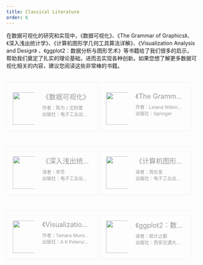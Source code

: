 ```yaml
---
title: Classical Literature
order: 6
---
```


<style>
    .container {
        width: 100%;
    }
    .row {
        display: flex;
        flex-flow: wrap;
    }
    .feature {
        width: 48%;
        margin-right: 1%;
    }
    .card {
        color: #999999;
        font-size: 12px;
        padding: 16px;
        margin: 20px 0;
        text-decoration: none;
        border: 1px solid #EFF0F8;
        cursor: pointer;
        transition: all 0.3s;
    }
    .card:hover {
        box-shadow: 0 1px 2px -2px rgba(0,0,0,0.16), 0 3px 6px 0 rgba(0,0,0,0.12), 0 5px 12px 4px rgba(0,0,0,0.09);
        text-decoration: none;
    }
    .card .col-md-2 {
        padding-top: 10px;
        flex: 0 0 58px;
        max-width: 58px;
    }
    .card .col-md-10 {
        flex: 1;
        max-width: calc(100% - 80px);
        margin-left: 20px;
    }
    .card .book-title {
        font-size: 18px;
        margin: 8px 0;
    }
    .card .book-title, .card .book-author {
        display: block;
        white-space: nowrap;
        overflow: hidden;
        text-overflow: ellipsis;
    }
    .card .row {
        margin: 0;
        display: flex;
    }

    @media (max-width: 768px) {
        .feature {
            width: 100%;
            margin-right: 0%;
        }
    }
</style>

在数据可视化的研究和实现中，《数据可视化》、《The Grammar of Graphics》、《深入浅出统计学》、《计算机图形学几何工具算法详解》、《Visualization Analysis and Design》 、《ggplot2：数据分析与图形艺术》等书籍给了我们很多的启示，帮助我们奠定了扎实的理论基础，进而去实现各种创新。如果您想了解更多数据可视化相关的内容，建议您阅读这些非常棒的书籍。

<div class="container">
    <div class="row">
        <div class="feature col-md-6">
            <div class="card" href="https://gw.alipayobjects.com/mdn/rms_f8c6a0/afts/img/A*CtkdRasWYmcAAAAAAAAAAABkARQnAQ" target="_blank">
                <div class="row">
                    <div class="col-md-2">
                        <img width="64" height="86" src="https://gw.alipayobjects.com/mdn/rms_f8c6a0/afts/img/A*CtkdRasWYmcAAAAAAAAAAABkARQnAQ" alt="">
                    </div>
                    <div class="col-md-10">
                        <span class="book-title">《数据可视化》</span>
                        <div class="detail">
                              <span class="book-author">作者：陈为 / 沈则潜</span>
                              <span class="book-author"> 出版社：电子工业出版社</span>
                        </div>
                    </div>
                </div>
            </div>
        </div>
        <div class="feature col-md-6">
            <div class="card" href="https://book.douban.com/subject/10123863/" target="_blank">
                <div class="row">
                    <div class="col-md-2">
                        <img width="64" height="86" src="https://gw.alipayobjects.com/mdn/rms_f8c6a0/afts/img/A*14V2SIrjh5cAAAAAAAAAAABkARQnAQ" alt="">
                    </div>
                    <div class="col-md-10">
                        <span class="book-title">《The Grammar of Graphics》</span>
                        <div class="detail">
                              <span class="book-author">作者：Leland Wilkinson</span>
                              <span class="book-author"> 出版社：Springer</span>
                        </div>
                    </div>
                </div>
            </div>
        </div>
        <div class="feature col-md-6">
            <div class="card" href="https://book.douban.com/subject/7056708/" target="_blank">
                <div class="row">
                    <div class="col-md-2">
                        <img width="64" height="86" src="https://gw.alipayobjects.com/mdn/rms_f8c6a0/afts/img/A*hHIyRbFVeVgAAAAAAAAAAABkARQnAQ" alt="">
                    </div>
                    <div class="col-md-10">
                        <span class="book-title">《深入浅出统计学》</span>
                        <div class="detail">
                              <span class="book-author">译者：李芳</span>
                              <span class="book-author"> 出版社：电子工业出版社</span>
                        </div>
                    </div>
                </div>
            </div>
        </div>
        <div class="feature col-md-6">
            <div class="card" href="https://book.douban.com/subject/1224798/" target="_blank">
                <div class="row">
                    <div class="col-md-2">
                        <img width="64" height="86" src="https://gw.alipayobjects.com/mdn/rms_f8c6a0/afts/img/A*vMGYSKMcKTAAAAAAAAAAAABkARQnAQ" alt="">
                    </div>
                    <div class="col-md-10">
                        <span class="book-title">《计算机图形学几何工具算法详解》</span>
                        <div class="detail">
                              <span class="book-author">译者：周长发</span>
                              <span class="book-author"> 出版社：电子工业出版社</span>
                        </div>
                    </div>
                </div>
            </div>
        </div>
        <div class="feature col-md-6">
            <div class="card" href="https://book.douban.com/subject/26266036/" target="_blank">
                <div class="row">
                    <div class="col-md-2">
                        <img width="64" height="86" src="https://gw.alipayobjects.com/mdn/rms_f8c6a0/afts/img/A*wU37TY3tLc0AAAAAAAAAAABkARQnAQ" alt="">
                    </div>
                    <div class="col-md-10">
                        <span class="book-title">《Visualization Analysis & Design》</span>
                        <div class="detail">
                              <span class="book-author">作者：Tamara Munzner</span>
                              <span class="book-author"> 出版社：A K Peters/CRC Press</span>
                        </div>
                    </div>
                </div>
            </div>
        </div>
        <div class="feature col-md-6">
            <div class="card" href="https://book.douban.com/subject/24527091/" target="_blank">
                <div class="row">
                    <div class="col-md-2">
                        <img width="64" height="86" src="https://gw.alipayobjects.com/mdn/rms_f8c6a0/afts/img/A*VPMMTKYiD0wAAAAAAAAAAABkARQnAQ" alt="">
                    </div>
                    <div class="col-md-10">
                        <span class="book-title">《ggplot2：数据分析与图形艺术》</span>
                        <div class="detail">
                              <span class="book-author">译者：统计之都</span>
                              <span class="book-author"> 出版社：西安交通大学出版社</span>
                        </div>
                    </div>
                </div>
            </div>
        </div>
    </div>
</div>
